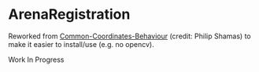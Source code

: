 # ArenaRegistration

Reworked from [Common-Coordinates-Behaviour](https://github.com/BrancoLab/Common-Coordinate-Behaviour) (credit: Philip Shamas) to make it easier to install/use (e.g. no opencv).

Work In Progress
